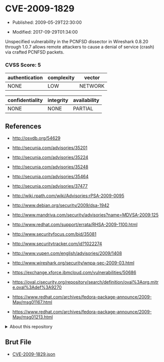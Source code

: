 # CVE-2009-1829

- Published: 2009-05-29T22:30:00

- Modified: 2017-09-29T01:34:00

Unspecified vulnerability in the PCNFSD dissector in Wireshark 0.8.20 through 1.0.7 allows remote attackers to cause a denial of service (crash) via crafted PCNFSD packets.

### CVSS Score: **5**

| authentication | complexity | vector |
| --- | --- | --- |
| NONE | LOW | NETWORK |

| confidentiality | integrity | availability |
| --- | --- | --- |
| NONE | NONE | PARTIAL |

## References

* http://osvdb.org/54629

* http://secunia.com/advisories/35201

* http://secunia.com/advisories/35224

* http://secunia.com/advisories/35248

* http://secunia.com/advisories/35464

* http://secunia.com/advisories/37477

* http://wiki.rpath.com/wiki/Advisories:rPSA-2009-0095

* http://www.debian.org/security/2009/dsa-1942

* http://www.mandriva.com/security/advisories?name=MDVSA-2009:125

* http://www.redhat.com/support/errata/RHSA-2009-1100.html

* http://www.securityfocus.com/bid/35081

* http://www.securitytracker.com/id?1022274

* http://www.vupen.com/english/advisories/2009/1408

* http://www.wireshark.org/security/wnpa-sec-2009-03.html

* https://exchange.xforce.ibmcloud.com/vulnerabilities/50686

* https://oval.cisecurity.org/repository/search/definition/oval%3Aorg.mitre.oval%3Adef%3A9270

* https://www.redhat.com/archives/fedora-package-announce/2009-May/msg01167.html

* https://www.redhat.com/archives/fedora-package-announce/2009-May/msg01213.html

<details>
<summary>About this repository</summary> 

  This repository is part of the project [Live Hack CVE](https://github.com/Live-Hack-CVE). Main website can be found [www.live-hack.org](https://www.live-hack.org) 
  
  Made by [Sn0wAlice](https://github.com/Sn0wAlice) for the people that care about security and need to have a feed of the latest CVEs. Hope you enjoy it, don't forget to star the repo and follow me on [Twitter](https://twitter.com/Sn0wAlice) and [Github](https://github.com/Sn0wAlice). And that is my [personnal website](https://www.alice-snow.me/)

  - [Home Page](https://github.com/Live-Hack-CVE)
  - [Framework](https://github.com/Live-Hack-CVE/cve-framework)
  - [CVE database](https://github.com/Live-Hack-CVE/full_database)
  - [Changelog](https://github.com/Live-Hack-CVE/Changelog)
</details>

## Brut File

* [CVE-2009-1829.json](https://raw.githubusercontent.com/Live-Hack-CVE/full_database/main/cves/2009/CVE-2009-1829.json)

